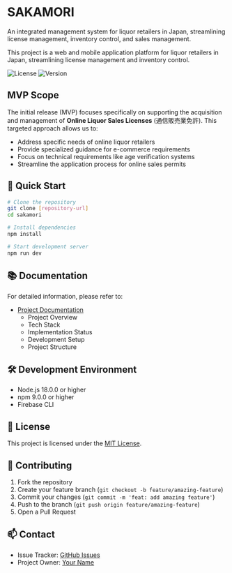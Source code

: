 # SAKAMORI

An integrated management system for liquor retailers in Japan, streamlining license management, inventory control, and sales management.

This project is a web and mobile application platform for liquor retailers in Japan, streamlining license management and inventory control.

![License](https://img.shields.io/badge/license-MIT-blue.svg)
![Version](https://img.shields.io/badge/version-0.1.0-green.svg)

## MVP Scope

The initial release (MVP) focuses specifically on supporting the acquisition and management of **Online Liquor Sales Licenses** (通信販売業免許). This targeted approach allows us to:
- Address specific needs of online liquor retailers
- Provide specialized guidance for e-commerce requirements
- Focus on technical requirements like age verification systems
- Streamline the application process for online sales permits

## 🚀 Quick Start

```bash
# Clone the repository
git clone [repository-url]
cd sakamori

# Install dependencies
npm install

# Start development server
npm run dev
```

## 📚 Documentation

For detailed information, please refer to:

- [Project Documentation](docs/project-overview.md)
  - Project Overview
  - Tech Stack
  - Implementation Status
  - Development Setup
  - Project Structure

## 🛠 Development Environment

- Node.js 18.0.0 or higher
- npm 9.0.0 or higher
- Firebase CLI

## 📝 License

This project is licensed under the [MIT License](LICENSE).

## 🤝 Contributing

1. Fork the repository
2. Create your feature branch (`git checkout -b feature/amazing-feature`)
3. Commit your changes (`git commit -m 'feat: add amazing feature'`)
4. Push to the branch (`git push origin feature/amazing-feature`)
5. Open a Pull Request

## 📫 Contact

- Issue Tracker: [GitHub Issues](repository-url/issues)
- Project Owner: [Your Name](mailto:your.email@example.com)
